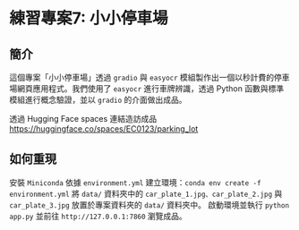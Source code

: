 
# 練習專案7: 小小停車場

## 簡介
這個專案「小小停車場」透過 `gradio` 與 `easyocr` 模組製作出一個以秒計費的停車場網頁應用程式。我們使用了 `easyocr` 進行車牌辨識，透過 Python 函數與標準模組進行概念驗證，並以 `gradio` 的介面做出成品。

透過 Hugging Face spaces 連結造訪成品 <https://huggingface.co/spaces/EC0123/parking_lot>


## 如何重現
安裝 `Miniconda`
依據 `environment.yml` 建立環境：`conda env create -f environment.yml`
將 `data/` 資料夾中的 `car_plate_1.jpg、car_plate_2.jpg` 與 `car_plate_3.jpg` 放置於專案資料夾的 `data/` 資料夾中。
啟動環境並執行 `python app.py` 並前往 `http://127.0.0.1:7860` 瀏覽成品。
